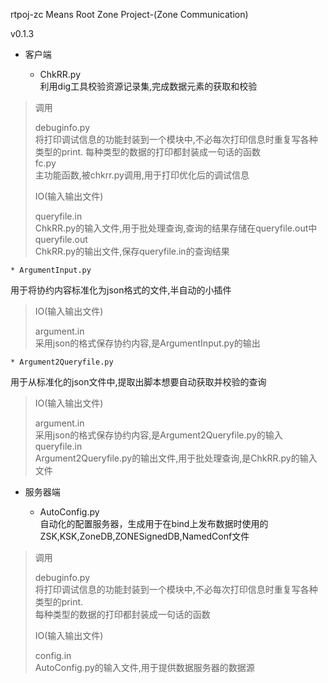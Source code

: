 rtpoj-zc Means Root Zone Project-(Zone Communication)

v0.1.3

* 客户端

	* ChkRR.py  
利用dig工具校验资源记录集,完成数据元素的获取和校验  
>调用  
>  
>debuginfo.py  
>将打印调试信息的功能封装到一个模块中,不必每次打印信息时重复写各种类型的print.
>每种类型的数据的打印都封装成一句话的函数  
>fc.py  
>主功能函数,被chkrr.py调用,用于打印优化后的调试信息  
>  
>IO(输入输出文件)  
>  
>queryfile.in  
>ChkRR.py的输入文件,用于批处理查询,查询的结果存储在queryfile.out中  
>queryfile.out  
>ChkRR.py的输出文件,保存queryfile.in的查询结果	  
  
	* ArgumentInput.py  
用于将协约内容标准化为json格式的文件,半自动的小插件  
>IO(输入输出文件)  
>  
>argument.in  
>采用json的格式保存协约内容,是ArgumentInput.py的输出  
  
	* Argument2Queryfile.py  
用于从标准化的json文件中,提取出脚本想要自动获取并校验的查询  
>IO(输入输出文件)  
>  
>argument.in  
>采用json的格式保存协约内容,是Argument2Queryfile.py的输入  
>queryfile.in  
>Argument2Queryfile.py的输出文件,用于批处理查询,是ChkRR.py的输入文件  
  
  
* 服务器端  
  
	* AutoConfig.py  
自动化的配置服务器，生成用于在bind上发布数据时使用的  
ZSK,KSK,ZoneDB,ZONESignedDB,NamedConf文件  
>调用  
>  
>debuginfo.py  
>将打印调试信息的功能封装到一个模块中,不必每次打印信息时重复写各种类型的print.  
>每种类型的数据的打印都封装成一句话的函数  
>  
>IO(输入输出文件)  
>  
>config.in  
>AutoConfig.py的输入文件,用于提供数据服务器的数据源  
  




